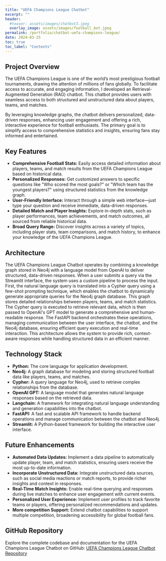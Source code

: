```yaml
---
title: "UEFA Champions League Chatbot"
excerpt: ""
header:
  #teaser: assets/images/chatbot3.jpeg
  overlay_image: assets/images/football_bot.jpeg
permalink: /portfolio/chatbot-uefa-champions-league/
date: 2024-03-25
toc: true
toc_label: "Contents"
---
```


## Project Overview
The UEFA Champions League is one of the world’s most prestigious football tournaments, drawing the attention of millions of fans globally. To facilitate access to accurate, and engaging information, I developed an Retrieval-Augmented Generation (RAG) chatbot. This chatbot provides users with seamless access to both structured and unstructured data about players, teams, and matches.

By leveraging knowledge graphs, the chatbot delivers personalized, data-driven responses, enhancing user engagement and offering a rich, interactive experience for football enthusiasts. The primary goal is to simplify access to comprehensive statistics and insights, ensuring fans stay informed and entertained.


## **Key Features**

- **Comprehensive Football Stats:** Easily access detailed information about players, teams, and match results from the UEFA Champions League based on historical data.
- **Personalized Responses:** Get customized answers to specific questions like "Who scored the most goals?" or "Which team has the youngest players?" using structured statistics from the knowledge graph.
- **User-Friendly Interface:** Interact through a simple web interface—just type your question and receive immediate, data-driven responses.
- **Detailed Match and Player Insights:** Explore in-depth stats, such as player performances, team achievements, and match outcomes, all sourced from reliable historical data.
- **Broad Query Range:** Discover insights across a variety of topics, including player stats, team comparisons, and match history, to enhance your knowledge of the UEFA Champions League.


## Architecture
The UEFA Champions League Chatbot operates by combining a knowledge graph stored in Neo4j with a language model from OpenAI to deliver structured, data-driven responses. When a user submits a query via the Streamlit interface, the system uses a custom pipeline to process the input. First, the natural language query is translated into a Cypher query using a few-shot prompting technique, which enables the chatbot to dynamically generate appropriate queries for the Neo4j graph database. This graph stores detailed relationships between players, teams, and match statistics. The Cypher query is executed to retrieve relevant data, which is then passed to OpenAI's GPT model to generate a comprehensive and human-readable response. The FastAPI backend orchestrates these operations, managing communication between the user interface, the chatbot, and the Neo4j database, ensuring efficient query execution and real-time interaction. This architecture allows the system to provide rich, context-aware responses while handling structured data in an efficient manner.

## Technology Stack

- **Python:** The core language for application development.
- **Neo4j:** A graph database for modeling and storing structured football data like players, teams, and matches.
- **Cypher:** A query language for Neo4j, used to retrieve complex relationships from the database.
- **OpenAI GPT:** A language model that generates natural language responses based on the retrieved data.
- **Langchain:** A framework for integrating natural language understanding and generation capabilities into the chatbot.
- **FastAPI:** A fast and scalable API framework to handle backend operations and manage communication between the chatbot and Neo4j.
- **Streamlit:** A Python-based framework for building the interactive user interface.

## Future Enhancements

- **Automated Data Updates:** Implement a data pipeline to automatically update player, team, and match statistics, ensuring users receive the most up-to-date information.
- **Incorporate Unstructured Data:** Integrate unstructured data sources, such as social media reactions or match reports, to provide richer insights and context in responses.
- **Real-Time Match Insights:** Enable real-time querying and responses during live matches to enhance user engagement with current events.
- **Personalized User Experience:** Implement user profiles to track favorite teams or players, offering personalized recommendations and updates.
- **More competition Support:** Extend chatbot capabilities to support multiple competition, broadening accessibility for global football fans.


## **GitHub Repository**
Explore the complete codebase and documentation for the UEFA Champions League Chatbot on GitHub: [UEFA Champions League Chatbot Repository](https://github.com/sabingoyek/uefa-champions-league-chatbot)
